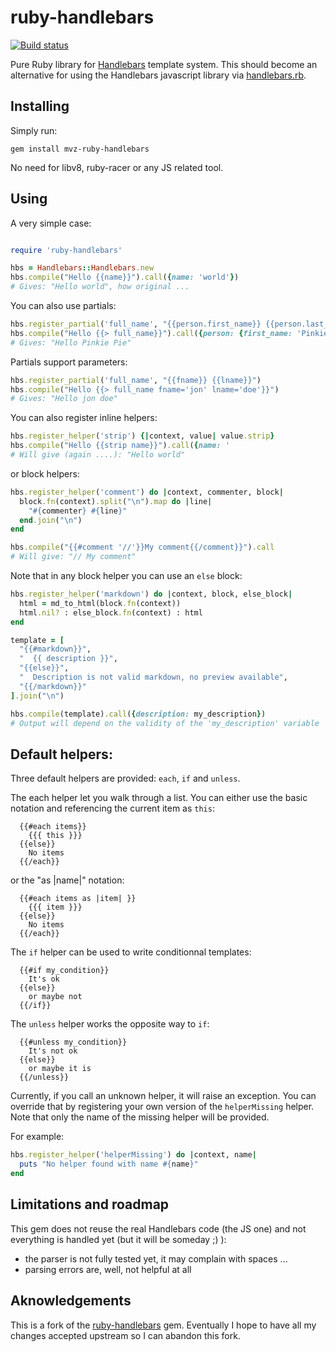 ruby-handlebars
===============

[![Build status](https://github.com/mvz/ruby-handlebars/actions/workflows/ruby.yml/badge.svg)](https://github.com/mvz/ruby-handlebars/actions/workflows/ruby.yml)

Pure Ruby library for [Handlebars](http://handlebarsjs.com/) template system.
This should become an alternative for using the Handlebars javascript library via
[handlebars.rb](https://github.com/cowboyd/handlebars.rb).

Installing
----------

Simply run:

```shell
gem install mvz-ruby-handlebars
```

No need for libv8, ruby-racer or any JS related tool.

Using
-----

A very simple case:

```ruby

require 'ruby-handlebars'

hbs = Handlebars::Handlebars.new
hbs.compile("Hello {{name}}").call({name: 'world'})
# Gives: "Hello world", how original ...
```

You can also use partials:

```ruby
hbs.register_partial('full_name', "{{person.first_name}} {{person.last_name}}")
hbs.compile("Hello {{> full_name}}").call({person: {first_name: 'Pinkie', last_name: 'Pie'}})
# Gives: "Hello Pinkie Pie"
```

Partials support parameters:
```ruby
hbs.register_partial('full_name', "{{fname}} {{lname}}")
hbs.compile("Hello {{> full_name fname='jon' lname='doe'}}")
# Gives: "Hello jon doe"
```

You can also register inline helpers:

```ruby
hbs.register_helper('strip') {|context, value| value.strip}
hbs.compile("Hello {{strip name}}").call({name: '                       world     '})
# Will give (again ....): "Hello world"
```

or block helpers:

```ruby
hbs.register_helper('comment') do |context, commenter, block|
  block.fn(context).split("\n").map do |line|
    "#{commenter} #{line}"
  end.join("\n")
end

hbs.compile("{{#comment '//'}}My comment{{/comment}}").call
# Will give: "// My comment"
```

Note that in any block helper you can use an ``else`` block:

```ruby
hbs.register_helper('markdown') do |context, block, else_block|
  html = md_to_html(block.fn(context))
  html.nil? : else_block.fn(context) : html
end

template = [
  "{{#markdown}}",
  "  {{ description }}",
  "{{else}}",
  "  Description is not valid markdown, no preview available",
  "{{/markdown}}"
].join("\n")

hbs.compile(template).call({description: my_description})
# Output will depend on the validity of the 'my_description' variable
```

Default helpers:
----------------

Three default helpers are provided: ``each``, ``if`` and ``unless``.

The each helper let you walk through a list. You can either use the basic notation and referencing the current item as ``this``:

```
  {{#each items}}
    {{{ this }}}
  {{else}}
    No items
  {{/each}}
```

or the "as |name|" notation:

```
  {{#each items as |item| }}
    {{{ item }}}
  {{else}}
    No items
  {{/each}}
```

The ``if`` helper can be used to write conditionnal templates:

```
  {{#if my_condition}}
    It's ok
  {{else}}
    or maybe not
  {{/if}}
```

The ``unless`` helper works the opposite way to ``if``:

```
  {{#unless my_condition}}
    It's not ok
  {{else}}
    or maybe it is
  {{/unless}}
```

Currently, if you call an unknown helper, it will raise an exception. You can override that by registering your own version of the ``helperMissing`` helper. Note that only the name of the missing helper will be provided.

For example:

```ruby
hbs.register_helper('helperMissing') do |context, name|
  puts "No helper found with name #{name}"
end
```

Limitations and roadmap
-----------------------

This gem does not reuse the real Handlebars code (the JS one) and not everything is handled yet (but it will be someday ;) ):

 - the parser is not fully tested yet, it may complain with spaces ...
 - parsing errors are, well, not helpful at all

Aknowledgements
---------------

This is a fork of the [ruby-handlebars]("https://github.com/vincent-psarga/ruby-handlebars") gem. Eventually I hope to have all my changes accepted upstream so I can abandon this fork.
